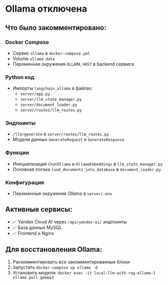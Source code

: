 # Ollama отключена

## Что было закомментировано:

### Docker Compose
- Сервис `ollama` в `docker-compose.yml`
- Volume `ollama_data`
- Переменная окружения `OLLAMA_HOST` в backend сервисе

### Python код
- Импорты `langchain_ollama` в файлах:
  - `server/app.py`
  - `server/llm_state_manager.py`
  - `server/document_loader.py`
  - `server/routes/llm_routes.py`

### Эндпоинты
- `/llm/generate` в `server/routes/llm_routes.py`
- Модели данных `GenerateRequest` и `GenerateResponse`

### Функции
- Инициализация `ChatOllama` и `OllamaEmbeddings` в `llm_state_manager.py`
- Основная логика `load_documents_into_database` в `document_loader.py`

### Конфигурация
- Переменные окружения Ollama в `server/.env`

## Активные сервисы:
- ✅ Yandex Cloud AI через `/api/yandex-ai/` эндпоинты
- ✅ База данных MySQL
- ✅ Frontend и Nginx

## Для восстановления Ollama:
1. Раскомментировать все закомментированные блоки
2. Запустить `docker-compose up ollama -d`
3. Установить модели: `docker exec -it local-llm-with-rag-ollama-1 ollama pull gemma3`